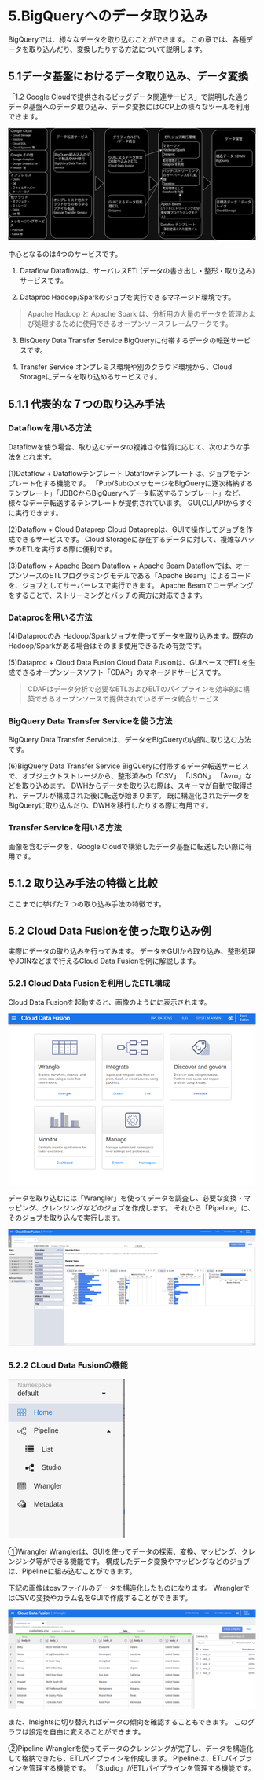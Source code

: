# 5.BigQueryへのデータ取り込み

BigQueryでは、様々なデータを取り込むことができます。
この章では、各種データを取り込んだり、変換したりする方法について説明します。

## 5.1データ基盤におけるデータ取り込み、データ変換

「1.2 Google Cloudで提供されるビッグデータ関連サービス」で説明した通りデータ基盤へのデータ取り込み、データ変換にはGCP上の様々なツールを利用できます。

![Alt text](image/5/5.1.jpg)

中心となるのは4つのサービスです。

1. Dataflow
Dataflowは、サーバレスETL(データの書き出し・整形・取り込み)サービスです。

2. Dataproc
Hadoop/Sparkのジョブを実行できるマネージド環境です。

> Apache Hadoop と Apache Spark は、分析用の大量のデータを管理および処理するために使用できるオープンソースフレームワークです。

3. BisQuery Data Transfer Service
BigQueryに付帯するデータの転送サービスです。

4. Transfer Service
オンプレミス環境や別のクラウド環境から、Cloud Storageにデータを取り込めるサービスです。

## 5.1.1 代表的な７つの取り込み手法

### Dataflowを用いる方法

Dataflowを使う場合、取り込むデータの複雑さや性質に応じて、次のような手法をとれます。

(1)Dataflow + Dataflowテンプレート
Dataflowテンプレートは、ジョブをテンプレート化する機能です。
「Pub/SubのメッセージをBigQueryに逐次格納するテンプレート」「JDBCからBigQueryへデータ転送するテンプレート」など、様々なデーテ転送するテンプレートが提供されています。
GUI,CLI,APIからすぐに実行できます。

(2)Dataflow + Cloud Dataprep
Cloud Dataprepは、GUIで操作してジョブを作成できるサービスです。
Cloud Storageに存在するデータに対して、複雑なバッチのETLを実行する際に便利です。

(3)Dataflow + Apache Beam
Dataflow + Apache Beam
Dataflowでは、オープンソースのETLプログラミングモデルである「Apache Beam」によるコードを、ジョブとしてサーバーレスで実行できます。
Apache Beamでコーディングをすることで、ストリーミングとバッチの両方に対応できます。

### Dataprocを用いる方法

(4)Dataprocのみ
Hadoop/Sparkジョブを使ってデータを取り込みます。既存のHadoop/Sparkがある場合はそのまま使用できるため有効です。

(5)Dataproc + Cloud Data Fusion
Cloud Data Fusionは、GUIベースでETLを生成できるオープンソースソフト「CDAP」のマネージドサービスです。

>CDAPはデータ分析で必要なETLおよびELTのパイプラインを効率的に構築できるオープンソースで提供されているデータ統合サービス

### BigQuery Data Transfer Serviceを使う方法
BigQuery Data Transfer Serviceは、データをBigQueryの内部に取り込む方法です。

(6)BigQuery Data Transfer Service
BigQueryに付帯するデータ転送サービスで、オブジェクトストレージから、整形済みの「CSV」 「JSON」 「Avro」などを取り込めます。
DWHからデータを取り込む際は、スキーマが自動で取得され、テーブルが構成された後に転送が始まります。
既に構造化されたデータをBigQueryに取り込んだり、DWHを移行したりする際に有用です。

### Transfer Serviceを用いる方法
画像を含むデータを、Google Cloudで構築したデータ基盤に転送したい際に有用です。

## 5.1.2 取り込み手法の特徴と比較
ここまでに挙げた７つの取り込み手法の特徴です。

## 5.2 Cloud Data Fusionを使った取り込み例
実際にデータの取り込みを行ってみます。
データをGUIから取り込み、整形処理やJOINなどまで行えるCloud Data Fusionを例に解説します。


### 5.2.1 Cloud Data Fusionを利用したETL構成
Cloud Data Fusionを起動すると、画像のようにに表示されます。

![Alt text](image/5/5-2.png)

データを取り込むには「Wrangler」を使ってデータを調査し、必要な変換・マッピング、クレンジングなどのジョブを作成します。
それから「Pipeline」に、そのジョブを取り込んで実行します。


![Alt text](image/5/5-5.png)

### 5.2.2 CLoud Data Fusionの機能

![Alt text](image/5/5-3.png)

①Wrangler
Wranglerは、GUIを使ってデータの探索、変換、マッピング、クレンジング等ができる機能です。
構成したデータ変換やマッピングなどのジョブは、Pipelineに組み込むことができます。

下記の画像はcsvファイルのデータを構造化したものになります。
WranglerではCSVの変換やカラム名をGUIで作成することができます。

![Alt text](image/5/5-4.png)

また、Insightsに切り替えればデータの傾向を確認することもできます。
このグラフは設定を自由に変えることができます。

②Pipeline
Wranglerを使ってデータのクレンジングが完了し、データを構造化して格納できたら、ETLパイプラインを作成します。
Pipelineは、ETLパイプラインを管理する機能です。
「Studio」がETLパイプラインを管理する機能です。